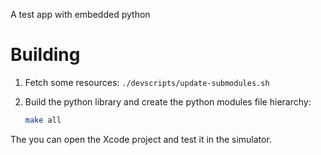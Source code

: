 A test app with embedded python
# Building
1. Fetch some resources: `./devscripts/update-submodules.sh`

2. Build the python library and create the python modules file hierarchy:

	```bash
	make all
	```

The you can open the Xcode project and test it in the simulator.